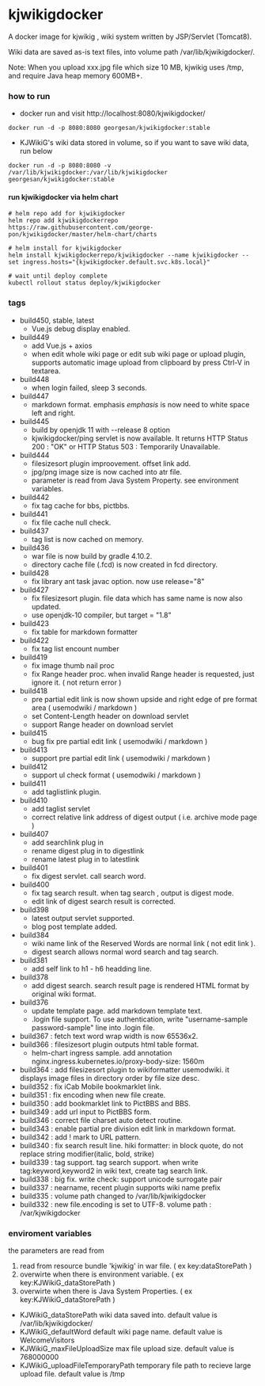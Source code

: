 # kjwikigdocker

A docker image for kjwikig , wiki system written by JSP/Servlet (Tomcat8).

Wiki data are saved as-is text files, into volume path /var/lib/kjwikigdocker/.

Note: When you upload xxx.jpg file which size 10 MB, kjwikig uses /tmp,
and require Java heap memory 600MB+.


### how to run

* docker run and visit http://localhost:8080/kjwikigdocker/
```
docker run -d -p 8080:8080 georgesan/kjwikigdocker:stable
```

* KJWikiG's wiki data stored in volume, so if you want to save wiki data, run below
```
docker run -d -p 8080:8080 -v /var/lib/kjwikigdocker:/var/lib/kjwikigdocker georgesan/kjwikigdocker:stable
```

#### run kjwikigdocker via helm chart

```
# helm repo add for kjwikigdocker
helm repo add kjwikigdockerrepo  https://raw.githubusercontent.com/george-pon/kjwikigdocker/master/helm-chart/charts

# helm install for kjwikigdocker
helm install kjwikigdockerrepo/kjwikigdocker --name kjwikigdocker --set ingress.hosts="{kjwikigdocker.default.svc.k8s.local}"

# wait until deploy complete
kubectl rollout status deploy/kjwikigdocker
```


### tags

* build450, stable, latest
    * Vue.js debug display enabled.
* build449
    * add Vue.js + axios
    * when edit whole wiki page or edit sub wiki page or upload plugin, supports automatic image upload from clipboard by press Ctrl-V in textarea.
* build448
    * when login failed, sleep 3 seconds.
* build447
    * markdown format. emphasis _emphasis_ is now need to white space left and right.
* build445
    * build by openjdk 11 with --release 8 option
    * kjwikigdocker/ping servlet is now available.  It returns HTTP Status 200 : "OK"  or HTTP Status 503 : Temporarily Unavailable.
* build444
    * filesizesort plugin improovement. offset link add.
    * jpg/png image size is now cached into atr file.
    * parameter is read from Java System Property. see environment variables.
* build442
    * fix tag cache for bbs, pictbbs.
* build441
    * fix file cache null check.
* build437
    * tag list is now cached on memory.
* build436
    * war file is now build by gradle 4.10.2.
    * directory cache file (.fcd) is now created in fcd directory.
* build428
    * fix library ant task javac option. now use release="8"
* build427
    * fix filesizesort plugin. file data which has same name is now also updated.
    * use openjdk-10 compiler, but target = "1.8"
* build423
    * fix table for markdown formatter
* build422
    * fix tag list encount number
* build419
    * fix image thumb nail proc
    * fix Range header proc. when invalid Range header is requested, just ignore it. ( not return error )
* build418
    * pre partial edit link is now shown upside and right edge of pre format area ( usemodwiki / markdown )
    * set Content-Length header on download servlet
    * support Range header on download servlet
* build415
    * bug fix pre partial edit link ( usemodwiki / markdown )
* build413
    * support pre partial edit link ( usemodwiki / markdown )
* build412
    * support ul check format ( usemodwiki / markdown )
* build411
    * add taglistlink plugin.
* build410
    * add taglist servlet
    * correct relative link address of digest output ( i.e. archive mode page )
* build407
    * add searchlink plug in
    * rename digest plug in to digestlink
    * rename latest plug in to latestlink
* build401
    * fix digest servlet. call search word.
* build400
    * fix tag search result. when tag search , output is digest mode.
    * edit link of digest search result is corrected.
* build398
    * latest output servlet supported.
    * blog post template added.
* build384
    * wiki name link of the Reserved Words are normal link ( not edit link ).
    * digest search allows normal word search and tag search.
* build381
    * add self link to h1 - h6 headding line.
* build378
    * add digest search. search result page is rendered HTML format by original wiki format.
* build376
    * update template page. add markdown template text.
    * .login file support. To use authentication, write "username-sample password-sample" line into .login file.
* build367 : fetch text word wrap width is now 65536x2.
* build366 : filesizesort plugin outputs html table format.
    * helm-chart ingress sample. add annotation nginx.ingress.kubernetes.io/proxy-body-size: 1560m 
* build364 : add filesizesort plugin to wikiformatter usemodwiki.
    it displays image files in directory order by file size desc.
* build352 : fix iCab Mobile bookmarklet link.
* build351 : fix encoding when new file create.
* build350 : add bookmarklet link to PictBBS and BBS.
* build349 : add url input to PictBBS form.
* build346 : correct file charset auto detect routine.
* build343 : enable partial pre division edit link in markdown format.
* build342 : add ! mark to URL pattern.
* build340 : fix search result line. hiki formatter: in block quote, do not replace string modifier(italic, bold, strike)
* build339 : tag support. tag search support. when write tag:keyword,keyword2 in wiki text, create tag search link.
* build338 : big fix. write check: support unicode surrogate pair
* build337 : nearname, recent plugin supports wiki name prefix
* build335 : volume path changed to /var/lib/kjwikigdocker
* build332 : new file.encoding is set to UTF-8. volume path : /var/kjwikigdocker

### enviroment variables

the parameters are read from
1. read from resource bundle 'kjwikig' in war file.  ( ex key:dataStorePath )
2. overwirte when there is environment variable. ( ex key:KJWikiG_dataStorePath )
3. overwirte when there is Java System Properties. ( ex key:KJWikiG_dataStorePath )

* KJWikiG_dataStorePath
    wiki data saved into. default value is /var/lib/kjwikigdocker/
* KJWikiG_defaultWord
    default wiki page name. default value is WelcomeVisitors
* KJWikiG_maxFileUploadSize
    max file upload size. default value is 768000000
* KJWikiG_uploadFileTemporaryPath
    temporary file path to recieve large upload file. default value is /tmp


